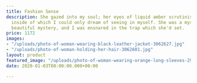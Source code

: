 ```yaml
---
title: Fashion Sense
description: She gazed into my soul; her eyes of liquid amber scrutinising things
  inside of which I could only dream of seeing in myself. She was a mystery. A dangerously
  beautiful mystery, and I was ensnared in the trap which she'd set.
price: 1172
images:
- "/uploads/photo-of-woman-wearing-black-leather-jacket-3062627.jpg"
- "/uploads/photo-of-woman-holding-her-hair-3062601.jpg"
layout: product
featured_image: "/uploads/photo-of-woman-wearing-orange-long-sleeves-2902095.jpg"
date: 2020-01-03T08:00:00.000+00:00

---
```

